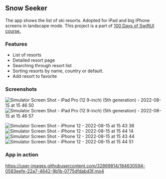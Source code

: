 ## Snow Seeker


The app shows the list of ski resorts. Adopted for iPad and big iPhone screens in landscape mode.
This project is a part of [100 Days of SwiftUI course.](https://www.hackingwithswift.com/100/swiftui)


### Features 

 - List of resorts
 - Detailed resort page
 - Searching through resort list
 - Sorting resorts by name, country or default.
 - Add resort to favorite


### Screenshots
![Simulator Screen Shot - iPad Pro (12 9-inch) (5th generation) - 2022-08-15 at 15 46 50](https://user-images.githubusercontent.com/32869814/184630050-f0a7d123-bc6a-4f97-9893-e57c8177cbd7.png)
![Simulator Screen Shot - iPad Pro (12 9-inch) (5th generation) - 2022-08-15 at 15 46 57](https://user-images.githubusercontent.com/32869814/184630061-1a5fc19f-4622-43c0-a031-b380c63b06c2.png)


![Simulator Screen Shot - iPhone 12 - 2022-08-15 at 15 43 38](https://user-images.githubusercontent.com/32869814/184630082-96b2d1ec-fd7f-4d4a-8922-7ae5a2f7c446.png)
![Simulator Screen Shot - iPhone 12 - 2022-08-15 at 15 44 14](https://user-images.githubusercontent.com/32869814/184630075-b9abe588-83ad-4359-9435-343437f41819.png)
![Simulator Screen Shot - iPhone 12 - 2022-08-15 at 15 43 44](https://user-images.githubusercontent.com/32869814/184630080-7ac8602b-9331-461b-a100-82a072254706.png)
![Simulator Screen Shot - iPhone 12 - 2022-08-15 at 15 44 51](https://user-images.githubusercontent.com/32869814/184630083-a93ddb9d-eb61-4b0d-b904-dab130d18a14.png)




### App in action


https://user-images.githubusercontent.com/32869814/184630594-0583eefe-22a7-4642-9b1b-0775dfdabd3f.mp4


